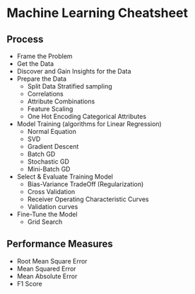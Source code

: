 # Machine Learning Cheatsheet

## Process
- Frame the Problem
- Get the Data
- Discover and Gain Insights for the Data
- Prepare the Data
  - Split Data Stratified sampling
  - Correlations
  - Attribute Combinations
  - Feature Scaling
  - One Hot Encoding Categorical Attributes
- Model Training (algorithms for Linear Regression)
  - Normal Equation
  - SVD
  - Gradient Descent
  - Batch GD
  - Stochastic GD
  - Mini-Batch GD
- Select & Evaluate Training Model
  - Bias-Variance TradeOff (Regularization)
  - Cross Validation
  - Receiver Operating Characteristic Curves
  - Validation curves
- Fine-Tune the Model
  - Grid Search

## Performance Measures
- Root Mean Square Error
- Mean Squared Error
- Mean Absolute Error
- F1 Score
